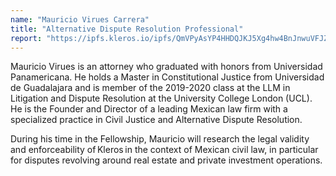 ```yaml
---
name: "Mauricio Virues Carrera"
title: "Alternative Dispute Resolution Professional"
report: "https://ipfs.kleros.io/ipfs/QmVPyAsYP4HHDQJKJ5Xg4hw4BnJnwuVFJZyKFy1t7LehLt/Accommodating%20Kleros%20as%20a%20Decentralized%20Dispute%20Resolution%20Tool%20for%20Civil%20Justice%20Systems%20-%20Theoretical%20Model%20and%20Case%20of%20Application%20-%20Mauricio%20Virues%20-%20Kleros%20Fellowship%20of%20Justice.pdf"
---
```


Mauricio Virues is an attorney who graduated with honors from Universidad Panamericana. He holds a Master in Constitutional Justice from Universidad de Guadalajara and is member of the 2019-2020 class at the LLM in Litigation and Dispute Resolution at the University College London (UCL). He is the Founder and Director of a leading Mexican law firm with a specialized practice in Civil Justice and Alternative Dispute Resolution.

During his time in the Fellowship, Mauricio will research the legal validity and enforceability of Kleros in the context of Mexican civil law, in particular for disputes revolving around real estate and private investment operations.
